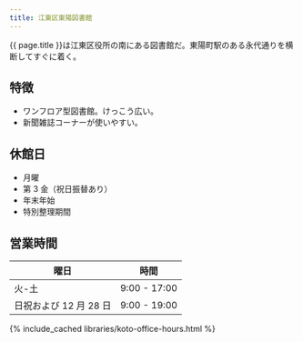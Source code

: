 ```yaml
---
title: 江東区東陽図書館
---
```


{{ page.title }}は江東区役所の南にある図書館だ。東陽町駅のある永代通りを横断してすぐに着く。

## 特徴

* ワンフロア型図書館。けっこう広い。
* 新聞雑誌コーナーが使いやすい。

## 休館日

* 月曜
* 第 3 金（祝日振替あり）
* 年末年始
* 特別整理期間

## 営業時間

| 曜日 | 時間 |
|------|------|
| 火-土 | 9:00 - 17:00 |
| 日祝および 12 月 28 日 | 9:00 - 19:00 |

{% include_cached libraries/koto-office-hours.html %}
